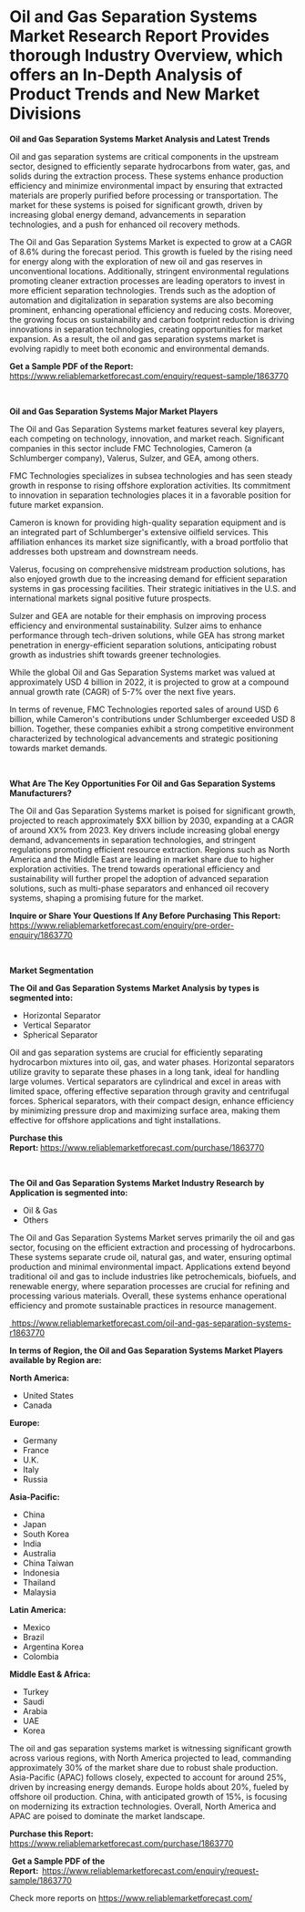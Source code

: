 <p><h1>Oil and Gas Separation Systems Market Research Report Provides thorough Industry Overview, which offers an In-Depth Analysis of Product Trends and New Market Divisions</h1></p><p><strong>Oil and Gas Separation Systems Market Analysis and Latest Trends</strong></p>
<p><p>Oil and gas separation systems are critical components in the upstream sector, designed to efficiently separate hydrocarbons from water, gas, and solids during the extraction process. These systems enhance production efficiency and minimize environmental impact by ensuring that extracted materials are properly purified before processing or transportation. The market for these systems is poised for significant growth, driven by increasing global energy demand, advancements in separation technologies, and a push for enhanced oil recovery methods.</p><p>The Oil and Gas Separation Systems Market is expected to grow at a CAGR of 8.6% during the forecast period. This growth is fueled by the rising need for energy along with the exploration of new oil and gas reserves in unconventional locations. Additionally, stringent environmental regulations promoting cleaner extraction processes are leading operators to invest in more efficient separation technologies. Trends such as the adoption of automation and digitalization in separation systems are also becoming prominent, enhancing operational efficiency and reducing costs. Moreover, the growing focus on sustainability and carbon footprint reduction is driving innovations in separation technologies, creating opportunities for market expansion. As a result, the oil and gas separation systems market is evolving rapidly to meet both economic and environmental demands.</p></p>
<p><strong>Get a Sample PDF of the Report:&nbsp;</strong> <a href="https://www.reliablemarketforecast.com/enquiry/request-sample/1863770?utm_campaign=3182&utm_medium=2&utm_source=Github&utm_content=ia&utm_term=12042025&utm_id=oil-and-gas-separation-systems">https://www.reliablemarketforecast.com/enquiry/request-sample/1863770</a></p>
<p>&nbsp;</p>
<p><strong>Oil and Gas Separation Systems Major Market Players</strong></p>
<p><p>The Oil and Gas Separation Systems market features several key players, each competing on technology, innovation, and market reach. Significant companies in this sector include FMC Technologies, Cameron (a Schlumberger company), Valerus, Sulzer, and GEA, among others. </p><p>FMC Technologies specializes in subsea technologies and has seen steady growth in response to rising offshore exploration activities. Its commitment to innovation in separation technologies places it in a favorable position for future market expansion.</p><p>Cameron is known for providing high-quality separation equipment and is an integrated part of Schlumberger's extensive oilfield services. This affiliation enhances its market size significantly, with a broad portfolio that addresses both upstream and downstream needs. </p><p>Valerus, focusing on comprehensive midstream production solutions, has also enjoyed growth due to the increasing demand for efficient separation systems in gas processing facilities. Their strategic initiatives in the U.S. and international markets signal positive future prospects.</p><p>Sulzer and GEA are notable for their emphasis on improving process efficiency and environmental sustainability. Sulzer aims to enhance performance through tech-driven solutions, while GEA has strong market penetration in energy-efficient separation solutions, anticipating robust growth as industries shift towards greener technologies.</p><p>While the global Oil and Gas Separation Systems market was valued at approximately USD 4 billion in 2022, it is projected to grow at a compound annual growth rate (CAGR) of 5-7% over the next five years. </p><p>In terms of revenue, FMC Technologies reported sales of around USD 6 billion, while Cameron's contributions under Schlumberger exceeded USD 8 billion. Together, these companies exhibit a strong competitive environment characterized by technological advancements and strategic positioning towards market demands.</p></p>
<p>&nbsp;</p>
<p><strong>What Are The Key Opportunities For Oil and Gas Separation Systems Manufacturers?</strong></p>
<p><p>The Oil and Gas Separation Systems market is poised for significant growth, projected to reach approximately $XX billion by 2030, expanding at a CAGR of around XX% from 2023. Key drivers include increasing global energy demand, advancements in separation technologies, and stringent regulations promoting efficient resource extraction. Regions such as North America and the Middle East are leading in market share due to higher exploration activities. The trend towards operational efficiency and sustainability will further propel the adoption of advanced separation solutions, such as multi-phase separators and enhanced oil recovery systems, shaping a promising future for the market.</p></p>
<p><strong>Inquire or Share Your Questions If Any Before Purchasing This Report:</strong> <a href="https://www.reliablemarketforecast.com/enquiry/pre-order-enquiry/1863770?utm_campaign=3182&utm_medium=2&utm_source=Github&utm_content=ia&utm_term=12042025&utm_id=oil-and-gas-separation-systems">https://www.reliablemarketforecast.com/enquiry/pre-order-enquiry/1863770</a></p>
<p>&nbsp;</p>
<p><strong>Market Segmentation</strong></p>
<p><strong>The Oil and Gas Separation Systems Market Analysis by types is segmented into:</strong></p>
<p><ul><li>Horizontal Separator</li><li>Vertical Separator</li><li>Spherical Separator</li></ul></p>
<p><p>Oil and gas separation systems are crucial for efficiently separating hydrocarbon mixtures into oil, gas, and water phases. Horizontal separators utilize gravity to separate these phases in a long tank, ideal for handling large volumes. Vertical separators are cylindrical and excel in areas with limited space, offering effective separation through gravity and centrifugal forces. Spherical separators, with their compact design, enhance efficiency by minimizing pressure drop and maximizing surface area, making them effective for offshore applications and tight installations.</p></p>
<p><strong>Purchase this Report:&nbsp;</strong><a href="https://www.reliablemarketforecast.com/purchase/1863770?utm_campaign=3182&utm_medium=2&utm_source=Github&utm_content=ia&utm_term=12042025&utm_id=oil-and-gas-separation-systems">https://www.reliablemarketforecast.com/purchase/1863770</a></p>
<p>&nbsp;</p>
<p><strong>The Oil and Gas Separation Systems Market Industry Research by Application is segmented into:</strong></p>
<p><ul><li>Oil & Gas</li><li>Others</li></ul></p>
<p><p>The Oil and Gas Separation Systems Market serves primarily the oil and gas sector, focusing on the efficient extraction and processing of hydrocarbons. These systems separate crude oil, natural gas, and water, ensuring optimal production and minimal environmental impact. Applications extend beyond traditional oil and gas to include industries like petrochemicals, biofuels, and renewable energy, where separation processes are crucial for refining and processing various materials. Overall, these systems enhance operational efficiency and promote sustainable practices in resource management.</p></p>
<p><a href="https://www.reliablemarketforecast.com/oil-and-gas-separation-systems-r1863770?utm_campaign=3182&utm_medium=2&utm_source=Github&utm_content=ia&utm_term=12042025&utm_id=oil-and-gas-separation-systems">&nbsp;https://www.reliablemarketforecast.com/oil-and-gas-separation-systems-r1863770</a></p>
<p><strong>In terms of Region, the Oil and Gas Separation Systems Market Players available by Region are:</strong></p>
<p>
    <p> <strong> North America: </strong>
        <ul>
            <li>United States</li>
            <li>Canada</li>
        </ul>
        </p> 
    <p> <strong> Europe: </strong>
        <ul>
            <li>Germany</li>
            <li>France</li>
            <li>U.K.</li>
            <li>Italy</li>
            <li>Russia</li>
        </ul>
        </p> 
    <p> <strong> Asia-Pacific: </strong>
        <ul>
            <li>China</li>
            <li>Japan</li>
            <li>South Korea</li>
            <li>India</li>
            <li>Australia</li>
            <li>China Taiwan</li>
            <li>Indonesia</li>
            <li>Thailand</li>
            <li>Malaysia</li>
        </ul>
        </p> 
    <p> <strong> Latin America: </strong>
        <ul>
            <li>Mexico</li>
            <li>Brazil</li>
            <li>Argentina Korea</li>
            <li>Colombia</li>
        </ul>
        </p> 
    <p> <strong> Middle East & Africa: </strong>
        <ul>
            <li>Turkey</li>
            <li>Saudi</li>
            <li>Arabia</li>
            <li>UAE</li>
            <li>Korea</li>
        </ul>
    </p>
    </p>
<p><p>The oil and gas separation systems market is witnessing significant growth across various regions, with North America projected to lead, commanding approximately 30% of the market share due to robust shale production. Asia-Pacific (APAC) follows closely, expected to account for around 25%, driven by increasing energy demands. Europe holds about 20%, fueled by offshore oil production. China, with anticipated growth of 15%, is focusing on modernizing its extraction technologies. Overall, North America and APAC are poised to dominate the market landscape.</p></p>
<p><strong>Purchase this Report: </strong><a href="https://www.reliablemarketforecast.com/purchase/1863770?utm_campaign=3182&utm_medium=2&utm_source=Github&utm_content=ia&utm_term=12042025&utm_id=oil-and-gas-separation-systems">https://www.reliablemarketforecast.com/purchase/1863770</a></p>
<p>&nbsp;<strong>Get a Sample PDF of the Report:&nbsp;&nbsp;</strong><a href="https://www.reliablemarketforecast.com/enquiry/request-sample/1863770?utm_campaign=3182&utm_medium=2&utm_source=Github&utm_content=ia&utm_term=12042025&utm_id=oil-and-gas-separation-systems">https://www.reliablemarketforecast.com/enquiry/request-sample/1863770</a></p>
<p><strong></strong></p>
<p>Check more reports on <a href="https://www.reliablemarketforecast.com/?utm_campaign=3182&utm_medium=2&utm_source=Github&utm_content=ia&utm_term=12042025&utm_id=oil-and-gas-separation-systems">https://www.reliablemarketforecast.com/</a></p>